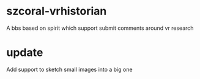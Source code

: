 # szcoral-vrhistorian
A bbs based on spirit which support submit comments around vr research

# update
Add support to sketch small images into a big one
